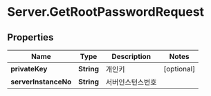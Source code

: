 # Server.GetRootPasswordRequest

## Properties
Name | Type | Description | Notes
------------ | ------------- | ------------- | -------------
**privateKey** | **String** | 개인키 | [optional] 
**serverInstanceNo** | **String** | 서버인스턴스번호 | 


